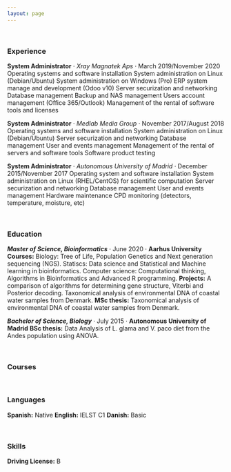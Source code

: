 ```yaml
---
layout: page
---
```


<p>&nbsp;</p>

### Experience

**System Administrator** · _Xray Magnatek Aps_ · March 2019/November 2020
    Operating systems and software installation
    System administration on Linux (Debian/Ubuntu)
    System administration on Windows (Pro)
    ERP system manage and development (Odoo v10)
    Server securization and networking
    Database management
    Backup and NAS management
    Users account management (Office 365/Outlook)
    Management of the rental of software tools and licenses

**System Administrator** · _Medlab Media Group_ · November 2017/August 2018
    Operating systems and software installation
    System administration on Linux (Debian/Ubuntu)
    Server securization and networking
    Database management
    User and events management
    Management of the rental of servers and software tools
    Software product testing

**System Administrator** · _Autonomous University of Madrid_ · December 2015/November 2017
    Operating system and software installation
    System administration on Linux (RHEL/CentOS) for scientific computation
    Server securization and networking
    Database management
    User and events management
    Hardware maintenance
    CPD monitoring (detectors, temperature, moisture, etc)

<p>&nbsp;</p>

### Education

***Master of Science, Bioinformatics*** · June 2020 · **Aarhus University**
    **Courses:**
	    Biology: Tree of Life, Population Genetics and Next generation sequencing (NGS).
	    Statiscs: Data science and Statistical and Machine learning in bioinformatics.
	    Computer science: Computational thinking, Algorithms in Bioinformatics and Advanced R programming.
    **Projects:**
	    A comparison of algorithms for determining gene structure, Viterbi and Posterior decoding.
	    Taxonomical analysis of environmental DNA of coastal water samples from Denmark.
    **MSc thesis:**
	    Taxonomical analysis of environmental DNA of coastal water samples from Denmark.

***Bachelor of Science, Biology*** · July 2015 · **Autonomous University of Madrid**
    **BSc thesis:**
	    Data Analysis of L. glama and V. paco diet from the Andes population using ANOVA.

<p>&nbsp;</p>

### Courses

<p>&nbsp;</p>

### Languages

**Spanish:** Native
**English:** IELST C1
**Danish:** Basic

<p>&nbsp;</p>

### Skills

**Driving License:** B
